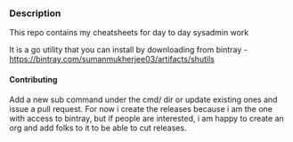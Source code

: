 ### Description

This repo contains my cheatsheets for day to day sysadmin work

It is a go utility that you can install by downloading from bintray - https://bintray.com/sumanmukherjee03/artifacts/shutils

#### Contributing
Add a new sub command under the cmd/ dir or update existing ones and issue a pull request.
For now i create the releases because i am the one with access to bintray, but if people are interested,
i am happy to create an org and add folks to it to be able to cut releases.

